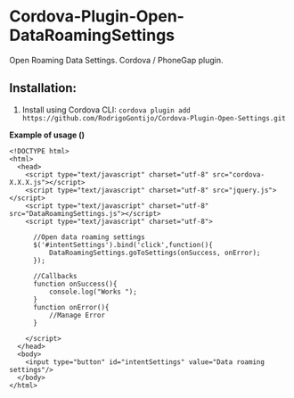 Cordova-Plugin-Open-DataRoamingSettings
==============================

Open Roaming Data Settings.  Cordova / PhoneGap plugin.

Installation:
-------------
1. Install using Cordova CLI:
    `cordova plugin add https://github.com/RodrigoGontijo/Cordova-Plugin-Open-Settings.git`

__Example of usage ()__

  	<!DOCTYPE html>
    <html>
      <head>
        <script type="text/javascript" charset="utf-8" src="cordova-X.X.X.js"></script>
        <script type="text/javascript" charset="utf-8" src="jquery.js"></script>
        <script type="text/javascript" charset="utf-8" src="DataRoamingSettings.js"></script>
        <script type="text/javascript" charset="utf-8">
         
          //Open data roaming settings
          $('#intentSettings').bind('click',function(){
              DataRoamingSettings.goToSettings(onSuccess, onError);
          });
         
          //Callbacks
          function onSuccess(){
              console.log("Works ");
          }
          function onError(){
              //Manage Error
          }
         
        </script>
      </head>
      <body>
        <input type="button" id="intentSettings" value="Data roaming settings"/>
      </body>
    </html>
